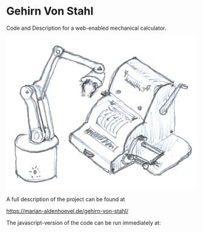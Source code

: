 # Gehirn Von Stahl
Code and Description for a web-enabled mechanical calculator.

![Concept](GvS.png)

A full description of the project can be found at

https://marian-aldenhoevel.de/gehirn-von-stahl/

The javascript-version of the code can be run immediately at:

